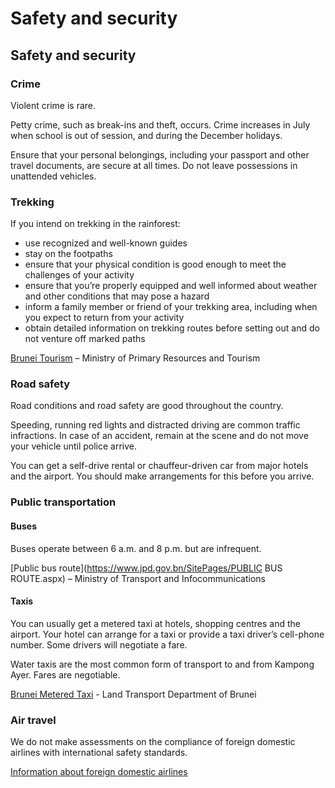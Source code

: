 # Safety and security

## Safety and security

### Crime

Violent crime is rare.

Petty crime, such as break-ins and theft, occurs. Crime increases in July when school is out of session, and during the December holidays.

Ensure that your personal belongings, including your passport and other travel documents, are secure at all times. Do not leave possessions in unattended vehicles.

### Trekking

If you intend on trekking in the rainforest:

* use recognized and well-known guides
* stay on the footpaths
* ensure that your physical condition is good enough to meet the challenges of your activity
* ensure that you’re properly equipped and well informed about weather and other conditions that may pose a hazard
* inform a family member or friend of your trekking area, including when you expect to return from your activity
* obtain detailed information on trekking routes before setting out and do not venture off marked paths

[Brunei Tourism](https://www.bruneitourism.com/things-to-do/nature-wildlife/) – Ministry of Primary Resources and Tourism

### Road safety

Road conditions and road safety are good throughout the country.

Speeding, running red lights and distracted driving are common traffic infractions. In case of an accident, remain at the scene and do not move your vehicle until police arrive.

You can get a self-drive rental or chauffeur-driven car from major hotels and the airport. You should make arrangements for this before you arrive.

### Public transportation

#### Buses

Buses operate between 6 a.m. and 8 p.m. but are infrequent.

[Public bus route](https://www.jpd.gov.bn/SitePages/PUBLIC BUS ROUTE.aspx) – Ministry of Transport and Infocommunications

#### Taxis

You can usually get a metered taxi at hotels, shopping centres and the airport. Your hotel can arrange for a taxi or provide a taxi driver’s cell-phone number. Some drivers will negotiate a fare.

Water taxis are the most common form of transport to and from Kampong Ayer. Fares are negotiable.

[Brunei Metered Taxi](http://www.jpd.gov.bn/SitePages/Brunei%20Metered%20Taxi.aspx) - Land Transport Department of Brunei

### Air travel

We do not make assessments on the compliance of foreign domestic airlines with international safety standards.

[Information about foreign domestic airlines](https://travel.gc.ca/air/in-flight-safety#other)